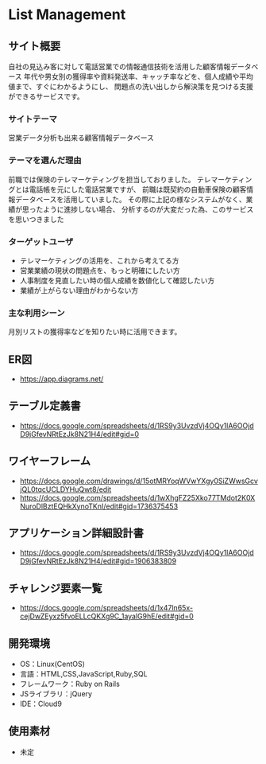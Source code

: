# List Management

## サイト概要
自社の見込み客に対して電話営業での情報通信技術を活用した顧客情報データベース
年代や男女別の獲得率や資料発送率、キャッチ率などを、個人成績や平均値まで、すぐにわかるようにし、
問題点の洗い出しから解決策を見つける支援ができるサービスです。

### サイトテーマ
営業データ分析も出来る顧客情報データベース

### テーマを選んだ理由
前職では保険のテレマーケティングを担当しておりました。
テレマーケティングとは電話帳を元にした電話営業ですが、
前職は既契約の自動車保険の顧客情報データベースを活用していました。
その際に上記の様なシステムがなく、業績が思ったように進捗しない場合、
分析するのが大変だった為、このサービスを思いつきました

### ターゲットユーザ
- テレマーケティングの活用を、これから考えてる方
- 営業業績の現状の問題点を、もっと明確にしたい方
- 人事制度を見直したい時の個人成績を数値化して確認したい方
- 業績が上がらない理由がわからない方

### 主な利用シーン
月別リストの獲得率などを知りたい時に活用できます。

## ER図
 - https://app.diagrams.net/

## テーブル定義書
 - https://docs.google.com/spreadsheets/d/1RS9y3UvzdVj4OQy1lA6OOjdD9jGfevNRtEzJk8N21H4/edit#gid=0

## ワイヤーフレーム
 - https://docs.google.com/drawings/d/15otMRYoqWVwYXgy0SiZWwsGcvjQL0tqcUCLDYHuQwt8/edit
 - https://docs.google.com/spreadsheets/d/1wXhgFZ25Xko77TMdot2K0XNuroDlBztEQHkXynoTKnI/edit#gid=1736375453

## アプリケーション詳細設計書
 - https://docs.google.com/spreadsheets/d/1RS9y3UvzdVj4OQy1lA6OOjdD9jGfevNRtEzJk8N21H4/edit#gid=1906383809

## チャレンジ要素一覧
- https://docs.google.com/spreadsheets/d/1x47ln65x-cejDwZEyxz5fvoELLcQKXg9C_1ayalG9hE/edit#gid=0
## 開発環境
- OS：Linux(CentOS)
- 言語：HTML,CSS,JavaScript,Ruby,SQL
- フレームワーク：Ruby on Rails
- JSライブラリ：jQuery
- IDE：Cloud9

## 使用素材
- 未定